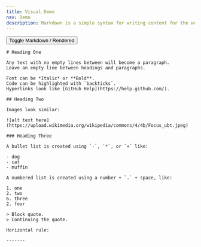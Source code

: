 ```yaml
---
title: Visual Demo
nav: Demo
description: Markdown is a simple syntax for writing content for the web. The plain text code below demonstrates all the basics--click the button to view how it will look rendered into HTML.
---
```

<style> #markdown-frame {  } #source { display: block; } #rendered { display: none; }</style>

<button id="toggle" class="btn btn-lg btn-success">Toggle Markdown / Rendered</button> 

<div id="markdown-frame">
<div id="source" markdown="1">

```
# Heading One

Any text with no empty lines between will become a paragraph.
Leave an empty line between headings and paragraphs.

Font can be *Italic* or **Bold**.
Code can be highlighted with `backticks`.
Hyperlinks look like [GitHub Help](https://help.github.com/).

## Heading Two

Images look similar:

![alt text here](https://upload.wikimedia.org/wikipedia/commons/4/4b/Focus_ubt.jpeg)

### Heading Three

A bullet list is created using `-`, `*`, or `+` like:

- dog
- cat
- muffin

A numbered list is created using a number + `.` + space, like:

1. one
2. two
6. three
2. four

> Block quote.
> Continuing the quote.

Horizontal rule:

-------

```
</div>

<div id="rendered" markdown="1">

# Heading One

Any text with no empty lines between will become a paragraph.
Leave an empty line between headings and paragraphs.

Font can be *Italic* or **Bold**.
Code can be highlighted with `backticks`.
Hyperlinks look like [GitHub Help](https://help.github.com/).

## Heading Two

Images look similar:

![alt text here](https://upload.wikimedia.org/wikipedia/commons/4/4b/Focus_ubt.jpeg)

### Heading Three

A bullet list is created using `-`, `*`, or `+` like:

- dog
- cat
- muffin

A numbered list is created using a number + `.` + space, like:

1. one
2. two
6. three
2. four

> Block quote.
> Continuing the quote.

Horizontal rule:

-------

</div>
</div>


<script>
function markdownToggle() {
    document.getElementById("source").style.display = (document.getElementById("source").style.display === "none") ? "block" : "none";
    document.getElementById("rendered").style.display = (document.getElementById("rendered").style.display === "block") ? "none" : "block";
}
document.getElementById("toggle").onclick = function () { markdownToggle(); };
</script>
